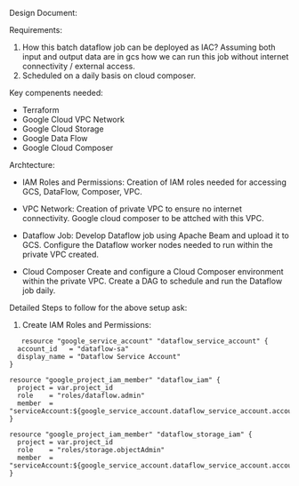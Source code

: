 Design Document:

Requirements:
1) How this batch dataflow job can be deployed as IAC? Assuming both input and output data are in gcs how we can run this job without internet connectivity / external access.
2) Scheduled on a daily basis on cloud composer.

Key compenents needed:
- Terraform
- Google Cloud VPC Network
- Google Cloud Storage
- Google Data Flow
- Google Cloud Composer

Archtecture:
- IAM Roles and Permissions:
Creation of IAM roles needed for accessing GCS, DataFlow, Composer, VPC.

- VPC Network:
Creation of private VPC to ensure no internet connectivity. Google cloud composer to be attched with this VPC.

- Dataflow Job:
Develop Dataflow job using Apache Beam and upload it to GCS.
Configure the Dataflow worker nodes needed to run within the private VPC created.

- Cloud Composer
Create and configure a Cloud Composer environment within the private VPC.
Create a DAG to schedule and run the Dataflow job daily.

Detailed Steps to follow for the above setup ask:

1) Create IAM Roles and Permissions:

```
   resource "google_service_account" "dataflow_service_account" {
  account_id   = "dataflow-sa"
  display_name = "Dataflow Service Account"
}

resource "google_project_iam_member" "dataflow_iam" {
  project = var.project_id
  role    = "roles/dataflow.admin"
  member  = "serviceAccount:${google_service_account.dataflow_service_account.account_id}"
}

resource "google_project_iam_member" "dataflow_storage_iam" {
  project = var.project_id
  role    = "roles/storage.objectAdmin"
  member  = "serviceAccount:${google_service_account.dataflow_service_account.account_id}"
}
```







